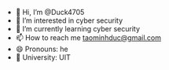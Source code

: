 - 👋 Hi, I’m @Duck4705
- 👀 I’m interested in cyber security
- 🌱 I’m currently learning cyber security
- 📫 How to reach me taominhduc@gmail.com
- 😄 Pronouns: he
- 🏫 University: UIT

<!---
Duck4705/Duck4705 is a ✨ special ✨ repository because its `README.md` (this file) appears on your GitHub profile.
You can click the Preview link to take a look at your changes.
--->
